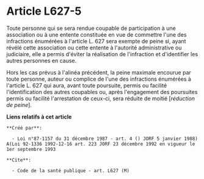 # Article L627-5

Toute personne qui se sera rendue coupable de participation à une association ou à une entente constituée en vue de commettre
l'une des infractions énumérées à l'article L. 627 sera exempte de peine si, ayant révélé cette association ou cette entente
à l'autorité administrative ou judiciaire, elle a permis d'éviter la réalisation de l'infraction et d'identifier les autres
personnes en cause.

Hors les cas prévus à l'alinéa précédent, la peine maximale encourue par toute personne, auteur ou complice de l'une des
infractions énumérées à l'article L. 627 qui aura, avant toute poursuite, permis ou facilité l'identification des autres
coupables ou, après l'engagement des poursuites permis ou facilité l'arrestation de ceux-ci, sera réduite de moitié
[*réduction de peine*].

**Liens relatifs à cet article**

	**Créé par**:

	  - Loi n°87-1157 du 31 décembre 1987 - art. 4 () JORF 5 janvier 1988) A(Loi 92-1336 1992-12-16 art. 223 JORF 23 décembre 1992 en vigueur le 1er septembre 1993

	**Cite**:

	  - Code de la santé publique - art. L627 (M)
